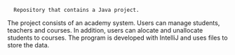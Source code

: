       Repository that contains a Java project. 

The project consists of an academy system. Users can manage students, teachers and courses. In addition, users can alocate and unallocate students to courses. The program is developed with IntelliJ and uses files to store the data.

